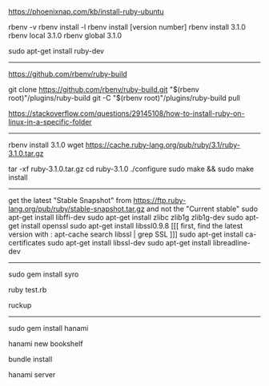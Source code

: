 https://phoenixnap.com/kb/install-ruby-ubuntu

rbenv -v
rbenv install -l
rbenv install [version number]
rbenv install 3.1.0
rbenv local 3.1.0
rbenv global 3.1.0

sudo apt-get install ruby-dev

----------------------

https://github.com/rbenv/ruby-build

git clone https://github.com/rbenv/ruby-build.git "$(rbenv root)"/plugins/ruby-build
git -C "$(rbenv root)"/plugins/ruby-build pull

https://stackoverflow.com/questions/29145108/how-to-install-ruby-on-linux-in-a-specific-folder

----------------------

rbenv install 3.1.0
wget https://cache.ruby-lang.org/pub/ruby/3.1/ruby-3.1.0.tar.gz

tar -xf ruby-3.1.0.tar.gz
cd ruby-3.1.0
./configure 
sudo make && sudo make install

----------------------

get the latest "Stable Snapshot" from https://ftp.ruby-lang.org/pub/ruby/stable-snapshot.tar.gz and not the "Current stable"
sudo apt-get install libffi-dev
sudo apt-get install zlibc zlib1g zlib1g-dev
sudo apt-get install openssl
sudo apt-get install libssl0.9.8 [[[   first, find the latest version with : apt-cache search libssl | grep SSL  ]]]
sudo apt-get install ca-certificates
sudo apt-get install libssl-dev
sudo apt-get install libreadline-dev

----------------------

sudo gem install syro

ruby test.rb

ruckup

-----

sudo gem install hanami

hanami new bookshelf

bundle install

hanami server